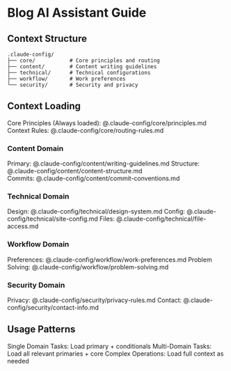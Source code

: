 # Blog AI Assistant Guide

## Context Structure

```
.claude-config/
├── core/           # Core principles and routing
├── content/        # Content writing guidelines
├── technical/      # Technical configurations  
├── workflow/       # Work preferences
└── security/       # Security and privacy
```

## Context Loading

Core Principles (Always loaded): @.claude-config/core/principles.md
Context Rules: @.claude-config/core/routing-rules.md

### Content Domain
Primary: @.claude-config/content/writing-guidelines.md
Structure: @.claude-config/content/content-structure.md  
Commits: @.claude-config/content/commit-conventions.md

### Technical Domain
Design: @.claude-config/technical/design-system.md
Config: @.claude-config/technical/site-config.md
Files: @.claude-config/technical/file-access.md

### Workflow Domain  
Preferences: @.claude-config/workflow/work-preferences.md
Problem Solving: @.claude-config/workflow/problem-solving.md

### Security Domain
Privacy: @.claude-config/security/privacy-rules.md
Contact: @.claude-config/security/contact-info.md

## Usage Patterns

Single Domain Tasks: Load primary + conditionals
Multi-Domain Tasks: Load all relevant primaries + core
Complex Operations: Load full context as needed